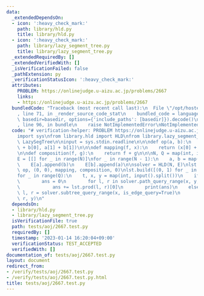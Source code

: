 ```yaml
---
data:
  _extendedDependsOn:
  - icon: ':heavy_check_mark:'
    path: library/hld.py
    title: library/hld.py
  - icon: ':heavy_check_mark:'
    path: library/lazy_segment_tree.py
    title: library/lazy_segment_tree.py
  _extendedRequiredBy: []
  _extendedVerifiedWith: []
  _isVerificationFailed: false
  _pathExtension: py
  _verificationStatusIcon: ':heavy_check_mark:'
  attributes:
    PROBLEM: https://onlinejudge.u-aizu.ac.jp/problems/2667
    links:
    - https://onlinejudge.u-aizu.ac.jp/problems/2667
  bundledCode: "Traceback (most recent call last):\n  File \"/opt/hostedtoolcache/PyPy/3.7.13/x64/site-packages/onlinejudge_verify/documentation/build.py\"\
    , line 71, in _render_source_code_stat\n    bundled_code = language.bundle(stat.path,\
    \ basedir=basedir, options={'include_paths': [basedir]}).decode()\n  File \"/opt/hostedtoolcache/PyPy/3.7.13/x64/site-packages/onlinejudge_verify/languages/python.py\"\
    , line 96, in bundle\n    raise NotImplementedError\nNotImplementedError\n"
  code: "# verification-helper: PROBLEM https://onlinejudge.u-aizu.ac.jp/problems/2667\n\
    import sys\nfrom library.hld import HLD\nfrom library.lazy_segment_tree import\
    \ LazySegTree\n\ninput = sys.stdin.readline\n\n\ndef op(a, b):\n    return (a[0]\
    \ + b[0], a[1] + b[1])\n\n\ndef mapping(f, x):\n    return (x[0] + f * x[1], x[1])\n\
    \n\ndef composition(f, g):\n    return f + g\n\n\nN, Q = map(int, input().split())\n\
    E = [[] for _ in range(N)]\nfor _ in range(N - 1):\n    a, b = map(int, input().split())\n\
    \    E[a].append(b)\n    E[b].append(a)\n\nsolver = HLD(N, E)\nlst = LazySegTree(N,\
    \ op, (0, 0), mapping, composition, 0)\nlst.build([(0, 1) for _ in range(N)])\n\
    for _ in range(Q):\n    t, x, y = map(int, input().split())\n    if t == 0:\n\
    \        ans = 0\n        for l, r in solver.path_query_range(x, y, is_edge_query=True):\n\
    \            ans += lst.prod(l, r)[0]\n        print(ans)\n    else:\n       \
    \ l, r = solver.subtree_query_range(x, is_edge_query=True)\n        lst.apply(l,\
    \ r, y)\n"
  dependsOn:
  - library/hld.py
  - library/lazy_segment_tree.py
  isVerificationFile: true
  path: tests/aoj/2667.test.py
  requiredBy: []
  timestamp: '2023-01-14 16:20:04+09:00'
  verificationStatus: TEST_ACCEPTED
  verifiedWith: []
documentation_of: tests/aoj/2667.test.py
layout: document
redirect_from:
- /verify/tests/aoj/2667.test.py
- /verify/tests/aoj/2667.test.py.html
title: tests/aoj/2667.test.py
---
```

